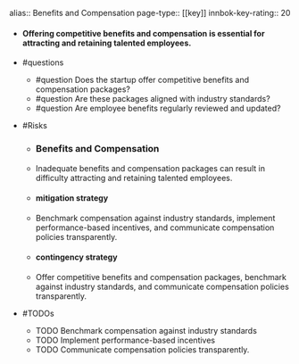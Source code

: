 alias:: Benefits and Compensation
page-type:: [[key]]
innbok-key-rating:: 20
- #### Offering competitive benefits and compensation is essential for attracting and retaining talented employees.
- #questions
  - #question Does the startup offer competitive benefits and compensation packages?
  - #question Are these packages aligned with industry standards?
  - #question Are employee benefits regularly reviewed and updated?
- #Risks

  - ### Benefits and Compensation
  - Inadequate benefits and compensation packages can result in difficulty attracting and retaining talented employees.
  - #### mitigation strategy
  - Benchmark compensation against industry standards, implement performance-based incentives, and communicate compensation policies transparently.
  - #### contingency strategy
  - Offer competitive benefits and compensation packages, benchmark against industry standards, and communicate compensation policies transparently.
- #TODOs
  - TODO Benchmark compensation against industry standards
  - TODO  Implement performance-based incentives
  - TODO  Communicate compensation policies transparently.


